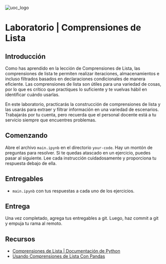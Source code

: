 ![uoc_logo](https://upload.wikimedia.org/wikipedia/commons/thumb/7/79/Logotipo_UOC.svg/480px-Logotipo_UOC.svg.png)

# Laboratorio | Comprensiones de Lista

## Introducción

Como has aprendido en la lección de Comprensiones de Lista, las comprensiones de lista te permiten realizar iteraciones, almacenamientos e incluso filtrados basados en declaraciones condicionales de manera eficiente. Las comprensiones de lista son útiles para una variedad de cosas, por lo que es crítico que practiques lo suficiente y te vuelvas hábil en identificar cuándo usarlas.

En este laboratorio, practicarás la construcción de comprensiones de lista y las usarás para extraer y filtrar información en una variedad de escenarios. Trabajarás por tu cuenta, pero recuerda que el personal docente está a tu servicio siempre que encuentres problemas.

## Comenzando

Abre el archivo `main.ipynb` en el directorio `your-code`. Hay un montón de preguntas para resolver. Si te quedas atascado en un ejercicio, puedes pasar al siguiente. Lee cada instrucción cuidadosamente y proporciona tu respuesta debajo de ella.

## Entregables

- `main.ipynb` con tus respuestas a cada uno de los ejercicios.

## Entrega

Una vez completado, agrega tus entregables a git. Luego, haz commit a git y empuja tu rama al remoto.

## Recursos

- [Comprensiones de Lista | Documentación de Python](https://docs.python.org/3/tutorial/datastructures.html#list-comprehensions)
- [Usando Comprensiones de Lista Con Pandas](https://chrisalbon.com/python/data_wrangling/pandas_list_comprehension/)
